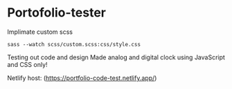 # Portofolio-tester

Implimate custom scss
```
sass --watch scss/custom.scss:css/style.css
```

Testing out code and design
Made analog and digital clock using JavaScript and CSS only!

Netlify host: (https://portfolio-code-test.netlify.app/)
